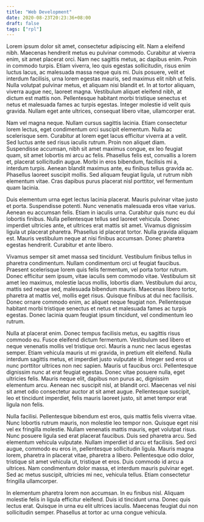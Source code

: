 ```yaml
---
title: "Web Development"
date: 2020-08-23T20:23:36+08:00
draft: false
tags: ["rpl"]
---
```

Lorem ipsum dolor sit amet, consectetur adipiscing elit. Nam a eleifend nibh. Maecenas hendrerit metus eu pulvinar commodo. Curabitur at viverra enim, sit amet placerat orci. Nam nec sagittis metus, ac dapibus enim. Proin in commodo turpis. Etiam viverra, leo quis egestas sollicitudin, risus enim luctus lacus, ac malesuada massa neque quis mi. Duis posuere, velit et interdum facilisis, urna lorem egestas mauris, sed maximus elit nibh ut felis. Nulla volutpat pulvinar metus, et aliquam nisi blandit et. In at tortor aliquam, viverra augue nec, laoreet magna. Vestibulum aliquet eleifend nibh, at dictum est mattis non. Pellentesque habitant morbi tristique senectus et netus et malesuada fames ac turpis egestas. Integer molestie id velit quis gravida. Nullam eget ante ultrices, consequat libero vitae, ullamcorper erat.

Nam vel magna neque. Nullam cursus sagittis lacinia. Etiam consectetur lorem lectus, eget condimentum orci suscipit elementum. Nulla ac scelerisque sem. Curabitur at lorem eget lacus efficitur viverra at a velit. Sed luctus ante sed risus iaculis rutrum. Proin non aliquet diam. Suspendisse accumsan, nibh sit amet maximus congue, ex leo feugiat quam, sit amet lobortis mi arcu ac felis. Phasellus felis est, convallis a lorem et, placerat sollicitudin augue. Morbi in eros bibendum, facilisis mi a, interdum turpis. Aenean blandit maximus ante, eu finibus tellus gravida ac. Phasellus laoreet suscipit mollis. Sed aliquam feugiat ligula, ut rutrum nibh elementum vitae. Cras dapibus purus placerat nisl porttitor, vel fermentum quam lacinia.

Duis elementum urna eget lectus lacinia placerat. Mauris pulvinar vitae justo et porta. Suspendisse potenti. Nunc venenatis malesuada eros vitae varius. Aenean eu accumsan felis. Etiam in iaculis urna. Curabitur quis nunc eu dui lobortis finibus. Nulla pellentesque tellus sed laoreet vehicula. Donec imperdiet ultricies ante, et ultrices erat mattis sit amet. Vivamus dignissim ligula ut placerat pharetra. Phasellus id placerat tortor. Nulla gravida aliquam est. Mauris vestibulum neque at nisi finibus accumsan. Donec pharetra egestas hendrerit. Curabitur et ante libero.

Vivamus semper sit amet massa sed tincidunt. Vestibulum finibus tellus in pharetra condimentum. Nullam condimentum orci ut feugiat faucibus. Praesent scelerisque lorem quis felis fermentum, vel porta tortor rutrum. Donec efficitur sem ipsum, vitae iaculis sem commodo vitae. Vestibulum sit amet leo maximus, molestie lacus mollis, lobortis diam. Vestibulum dui arcu, mattis sed neque sed, malesuada bibendum mauris. Maecenas libero tortor, pharetra at mattis vel, mollis eget risus. Quisque finibus at dui nec facilisis. Donec ornare commodo enim, ac aliquet neque feugiat non. Pellentesque habitant morbi tristique senectus et netus et malesuada fames ac turpis egestas. Donec lacinia quam feugiat ipsum tincidunt, vel condimentum leo rutrum.

Nulla at placerat enim. Donec tempus facilisis metus, eu sagittis risus commodo eu. Fusce eleifend dictum fermentum. Vestibulum sed libero et neque venenatis mollis vel tristique orci. Mauris a nunc nec lacus egestas semper. Etiam vehicula mauris ut mi gravida, in pretium elit eleifend. Nulla interdum sagittis metus, et imperdiet justo vulputate id. Integer sed eros ut nunc porttitor ultrices non nec sapien. Mauris ut faucibus orci. Pellentesque dignissim nunc at erat feugiat egestas. Donec vitae posuere nulla, eget ultricies felis. Mauris neque elit, dapibus non purus ac, dignissim elementum arcu. Aenean nec suscipit nisl, at blandit orci. Maecenas vel nisi sit amet odio consectetur auctor at sit amet augue. Pellentesque suscipit, leo et tincidunt imperdiet, felis mauris laoreet justo, sit amet tempor erat ligula non felis.

Nulla facilisi. Pellentesque bibendum est eros, quis mattis felis viverra vitae. Nunc lobortis rutrum mauris, non molestie leo tempor non. Quisque eget nisi vel ex fringilla molestie. Nullam venenatis mattis mauris, eget volutpat risus. Nunc posuere ligula sed erat placerat faucibus. Duis sed pharetra arcu. Sed elementum vehicula vulputate. Nullam imperdiet id arcu et facilisis. Sed orci augue, commodo eu eros in, pellentesque sollicitudin ligula. Mauris magna lorem, pharetra in placerat vitae, pharetra a libero. Pellentesque odio dolor, tristique sit amet vehicula ut, tristique et eros. Duis commodo id arcu a ultrices. Nam condimentum dolor massa, et interdum mauris pulvinar eget. Sed ac metus suscipit, ultricies mi nec, vehicula tellus. Etiam consectetur fringilla ullamcorper.

In elementum pharetra lorem non accumsan. In eu finibus nisl. Aliquam molestie felis in ligula efficitur eleifend. Duis id tincidunt urna. Donec quis lectus erat. Quisque in urna eu elit ultrices iaculis. Maecenas feugiat dui non sollicitudin semper. Phasellus at tortor ac urna congue vehicula.

